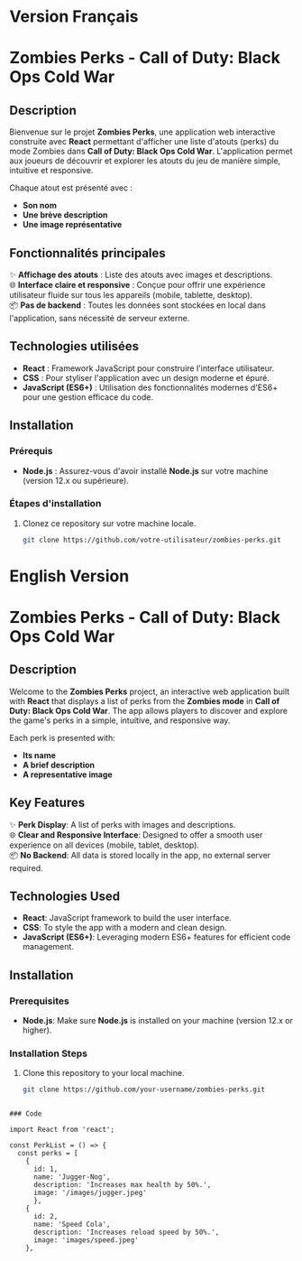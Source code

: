 # Version Français

# Zombies Perks - Call of Duty: Black Ops Cold War

## Description

Bienvenue sur le projet **Zombies Perks**, une application web interactive construite avec **React** permettant d'afficher une liste d'atouts (perks) du mode Zombies dans **Call of Duty: Black Ops Cold War**. L'application permet aux joueurs de découvrir et explorer les atouts du jeu de manière simple, intuitive et responsive.

Chaque atout est présenté avec :
- **Son nom**
- **Une brève description**
- **Une image représentative**

## Fonctionnalités principales

✨ **Affichage des atouts** : Liste des atouts avec images et descriptions.  
🌐 **Interface claire et responsive** : Conçue pour offrir une expérience utilisateur fluide sur tous les appareils (mobile, tablette, desktop).  
📦 **Pas de backend** : Toutes les données sont stockées en local dans l'application, sans nécessité de serveur externe.

## Technologies utilisées

- **React** : Framework JavaScript pour construire l'interface utilisateur.
- **CSS** : Pour styliser l'application avec un design moderne et épuré.
- **JavaScript (ES6+)** : Utilisation des fonctionnalités modernes d'ES6+ pour une gestion efficace du code.

## Installation

### Prérequis

- **Node.js** : Assurez-vous d'avoir installé **Node.js** sur votre machine (version 12.x ou supérieure).

### Étapes d'installation

1. Clonez ce repository sur votre machine locale.
   ```bash
   git clone https://github.com/votre-utilisateur/zombies-perks.git
   ```

# English Version

# Zombies Perks - Call of Duty: Black Ops Cold War

## Description

Welcome to the **Zombies Perks** project, an interactive web application built with **React** that displays a list of perks from the **Zombies mode** in **Call of Duty: Black Ops Cold War**. The app allows players to discover and explore the game's perks in a simple, intuitive, and responsive way.

Each perk is presented with:
- **Its name**
- **A brief description**
- **A representative image**

## Key Features

✨ **Perk Display**: A list of perks with images and descriptions.  
🌐 **Clear and Responsive Interface**: Designed to offer a smooth user experience on all devices (mobile, tablet, desktop).  
📦 **No Backend**: All data is stored locally in the app, no external server required.

## Technologies Used

- **React**: JavaScript framework to build the user interface.
- **CSS**: To style the app with a modern and clean design.
- **JavaScript (ES6+)**: Leveraging modern ES6+ features for efficient code management.

## Installation

### Prerequisites

- **Node.js**: Make sure **Node.js** is installed on your machine (version 12.x or higher).

### Installation Steps

1. Clone this repository to your local machine.
   ```bash
   git clone https://github.com/your-username/zombies-perks.git
```

### Code

import React from 'react';

const PerkList = () => {
  const perks = [
    {
      id: 1,
      name: 'Jugger-Nog',
      description: 'Increases max health by 50%.',
      image: '/images/jugger.jpeg'
      },      
    {
      id: 2,
      name: 'Speed Cola',
      description: 'Increases reload speed by 50%.',
      image: 'images/speed.jpeg'
    },